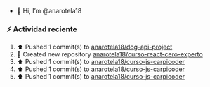 - 👋 Hi, I’m @anarotela18

### :zap: Actividad reciente
<!--RECENT_ACTIVITY:start-->
1. ⬆️ Pushed 1 commit(s) to [anarotela18/dog-api-project](https://github.com/anarotela18/dog-api-project)<br>
2. 📔 Created new repository [anarotela18/curso-react-cero-experto](https://github.com/anarotela18/curso-react-cero-experto)<br>
3. ⬆️ Pushed 1 commit(s) to [anarotela18/curso-js-carpicoder](https://github.com/anarotela18/curso-js-carpicoder)<br>
4. ⬆️ Pushed 1 commit(s) to [anarotela18/curso-js-carpicoder](https://github.com/anarotela18/curso-js-carpicoder)<br>
5. ⬆️ Pushed 1 commit(s) to [anarotela18/curso-js-carpicoder](https://github.com/anarotela18/curso-js-carpicoder)<br>
<!--RECENT_ACTIVITY:end-->
